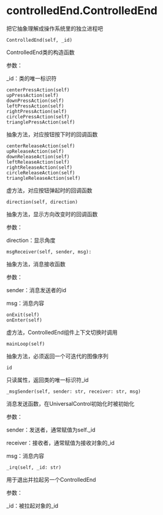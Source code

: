 # controlledEnd.ControlledEnd

把它抽象理解成操作系统里的独立进程吧

```
ControlledEnd(self, _id)
```

ControlledEnd类的构造函数

参数：

_id：类的唯一标识符

```
centerPressAction(self)
upPressAction(self)
downPressAction(self) 
leftPressAction(self)  
rightPressAction(self)   
circlePressAction(self)     
trianglePressAction(self)
```

抽象方法，对应按钮按下时的回调函数

```
centerReleaseAction(self)
upReleaseAction(self)
downReleaseAction(self)
leftReleaseAction(self)
rightReleaseAction(self)
circleReleaseAction(self)
triangleReleaseAction(self)
```

虚方法，对应按钮弹起时的回调函数

```   
direction(self, direction)
```

抽象方法，显示方向改变时的回调函数

参数：

direction：显示角度

```
msgReceiver(self, sender, msg):
```

抽象方法，消息接收函数

参数：

sender：消息发送者的id

msg：消息内容

```
onExit(self)
onEnter(self)
```

虚方法，ControlledEnd组件上下文切换时调用

```
mainLoop(self)
```
抽象方法，必须返回一个可迭代的图像序列

```
id
```

只读属性，返回类的唯一标识符_id

```
_msgSender(self, sender: str, receiver: str, msg)
```

消息发送函数，在UniversalControl初始化时被初始化

参数：

sender：发送者，通常赋值为self._id

receiver：接收者，通常赋值为接收对象的_id

msg：消息内容

```
_irq(self, _id: str)
```

用于退出并拉起另一个ControlledEnd

参数：

_id：被拉起对象的_id


